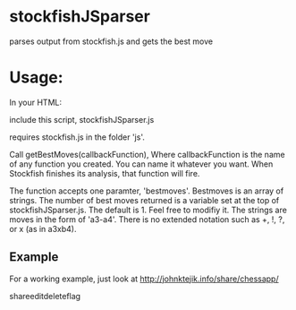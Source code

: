 # stockfishJSparser
parses output from stockfish.js and gets the best move


<h1>Usage:</h1>
In your HTML:

include this script, stockfishJSparser.js

requires stockfish.js in the folder 'js'.

Call getBestMoves(callbackFunction), Where callbackFunction is the name of any function you created.  You can name it whatever you want.  When Stockfish finishes its analysis, that function will fire. 

The function accepts one paramter, 'bestmoves'.  Bestmoves is an array of strings.  The number of best moves returned is a variable set at the top of stockfishJSparser.js.  The default is 1.  Feel free to modifiy it. 
The strings are moves in the form of 'a3-a4'.  There is no extended notation such as +, !, ?, or x (as in a3xb4).

<h2> Example </h2>

><script src='js/parseStockfish.js'></script>
><script>
>
>function callbackFunction(bestmoves){
>	console.log(bestmoves[0]);
>}
>
>getBestMoves(callbackFunction);  //must pass in the name of a function that will be the callback when moves are available
></script>

For a working example, just look at http://johnktejik.info/share/chessapp/

shareeditdeleteflag
